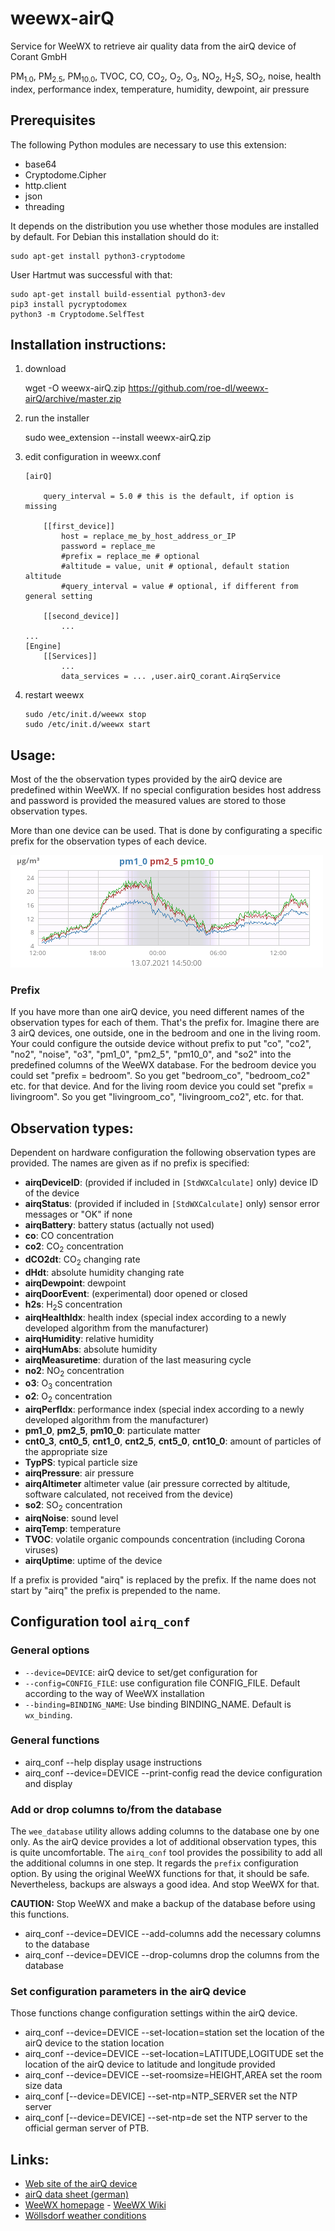# weewx-airQ
Service for WeeWX to retrieve air quality data from the airQ device of Corant GmbH

PM<sub>1.0</sub>, PM<sub>2.5</sub>, PM<sub>10.0</sub>, TVOC, 
CO, CO<sub>2</sub>, O<sub>2</sub>, O<sub>3</sub>, NO<sub>2</sub>, 
H<sub>2</sub>S, SO<sub>2</sub>, noise, health index, performance index,
temperature, humidity, dewpoint, air pressure

## Prerequisites

The following Python modules are necessary to use this extension:
* base64
* Cryptodome.Cipher
* http.client
* json
* threading

It depends on the distribution you use whether those modules are installed
by default. For Debian this installation should do it:
```
sudo apt-get install python3-cryptodome
```

User Hartmut was successful with that:
```
sudo apt-get install build-essential python3-dev 
pip3 install pycryptodomex 
python3 -m Cryptodome.SelfTest 
```


## Installation instructions:

1) download

   wget -O weewx-airQ.zip https://github.com/roe-dl/weewx-airQ/archive/master.zip

2) run the installer

   sudo wee_extension --install weewx-airQ.zip

3) edit configuration in weewx.conf

   ```
   [airQ]

       query_interval = 5.0 # this is the default, if option is missing

       [[first_device]]
           host = replace_me_by_host_address_or_IP
           password = replace_me
           #prefix = replace_me # optional
           #altitude = value, unit # optional, default station altitude
           #query_interval = value # optional, if different from general setting

       [[second_device]]
           ...
   ...
   [Engine]
       [[Services]]
           ...
           data_services = ... ,user.airQ_corant.AirqService
   ```
   
5) restart weewx

   ```
   sudo /etc/init.d/weewx stop
   sudo /etc/init.d/weewx start
   ```

## Usage:

Most of the the observation types provided by the airQ device are
predefined within WeeWX. If no special configuration besides host
address and password is provided the measured values are stored to
those observation types. 

More than one device can be used. That is done by configurating a
specific prefix for the observation types of each device.

<img src="dayPM.png" />

### Prefix

If you have more than one airQ device, you need different names of the 
observation types for each of them. That's the prefix for. 
Imagine there are 3 airQ devices, one outside, one in the bedroom and 
one in the living room. Your could configure the outside device without 
prefix to put "co", "co2", "no2", "noise", "o3", "pm1_0", "pm2_5", 
"pm10_0", and "so2" into the predefined columns of the WeeWX database. 
For the bedroom device you could set "prefix = bedroom". So you get 
"bedroom_co", "bedroom_co2" etc. for that device. And for the living 
room device you could set "prefix = livingroom". So you get 
"livingroom_co", "livingroom_co2", etc. for that. 

## Observation types:

Dependent on hardware configuration the following observation types
are provided. The names are given as if no prefix is specified:

* **airqDeviceID**: (provided if included in `[StdWXCalculate]` only) 
  device ID of the device
* **airqStatus**: (provided if included in `[StdWXCalculate]` only)
  sensor error messages or "OK" if none
* **airqBattery**: battery status (actually not used)
* **co**: CO concentration
* **co2**: CO<sub>2</sub> concentration
* **dCO2dt**: CO<sub>2</sub> changing rate
* **dHdt**: absolute humidity changing rate
* **airqDewpoint**: dewpoint
* **airqDoorEvent**: (experimental) door opened or closed
* **h2s**: H<sub>2</sub>S concentration
* **airqHealthIdx**: health index (special index according to a newly
  developed algorithm from the manufacturer)
* **airqHumidity**: relative humidity
* **airqHumAbs**: absolute humidity
* **airqMeasuretime**: duration of the last measuring cycle
* **no2**: NO<sub>2</sub> concentration
* **o3**: O<sub>3</sub> concentration
* **o2**: O<sub>2</sub> concentration
* **airqPerfIdx**: performance index (special index according to a newly
  developed algorithm from the manufacturer)
* **pm1_0**, **pm2_5**, **pm10_0**: particulate matter 
* **cnt0_3**, **cnt0_5**, **cnt1_0**, **cnt2_5**, **cnt5_0**, **cnt10_0**: 
  amount of particles
  of the appropriate size
* **TypPS**: typical particle size
* **airqPressure**: air pressure
* **airqAltimeter** altimeter value (air pressure corrected by altitude, 
  software calculated, not received from the device)
* **so2**: SO<sub>2</sub> concentration
* **airqNoise**: sound level
* **airqTemp**: temperature
* **TVOC**: volatile organic compounds concentration (including Corona
  viruses)
* **airqUptime**: uptime of the device

If a prefix is provided "airq" is replaced by the prefix. If the
name does not start by "airq" the prefix is prepended to the name.

## Configuration tool `airq_conf`

### General options

* `--device=DEVICE`: airQ device to set/get configuration for
* `--config=CONFIG_FILE`: use configuration file CONFIG_FILE. Default
  according to the way of WeeWX installation
* `--binding=BINDING_NAME`: Use binding BINDING_NAME. Default is `wx_binding`.

### General functions

* airq_conf --help
  display usage instructions
* airq_conf --device=DEVICE --print-config
  read the device configuration and display

### Add or drop columns to/from the database

The `wee_database` utility allows adding columns to the database one by one
only. As the airQ device provides a lot of additional observation types,
this is quite uncomfortable. The `airq_conf` tool provides the possibility
to add all the additional columns in one step. It regards the `prefix`
configuration option. By using the original WeeWX
functions for that, it should be safe. Nevertheless, backups are alsways a
good idea. And stop WeeWX for that.

**CAUTION:** Stop WeeWX and make a backup of the database before using this functions.

* airq_conf --device=DEVICE --add-columns
  add the necessary columns to the database
* airq_conf --device=DEVICE --drop-columns
  drop the columns from the database

### Set configuration parameters in the airQ device

Those functions change configuration settings within the airQ device.

* airq_conf --device=DEVICE --set-location=station
  set the location of the airQ device to the station location
* airq_conf --device=DEVICE --set-location=LATITUDE,LOGITUDE
  set the location of the airQ device to latitude and longitude provided
* airq_conf --device=DEVICE --set-roomsize=HEIGHT,AREA
  set the room size data
* airq_conf [--device=DEVICE] --set-ntp=NTP_SERVER
  set the NTP server
* airq_conf [--device=DEVICE] --set-ntp=de
  set the NTP server to the official german server of PTB.

## Links:

* [Web site of the airQ device](https://www.air-q.com) 
* [airQ data sheet (german)](https://uploads-ssl.webflow.com/5bd9feee2fb42232fe1d0196/5f898b110a9e9fea8049fa29_air-Q_Specs_de_aktuell_2020-06-25.pdf)
* [WeeWX homepage](http://weewx.com) - [WeeWX Wiki](https://github.com/weewx/weewx/wiki)
* [Wöllsdorf weather conditions](https://www.woellsdorf-wetter.de)
